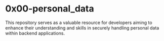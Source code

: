 # 0x00-personal_data

This repository serves as a valuable resource for developers aiming to enhance their understanding and skills in securely handling personal data     within backend applications.
